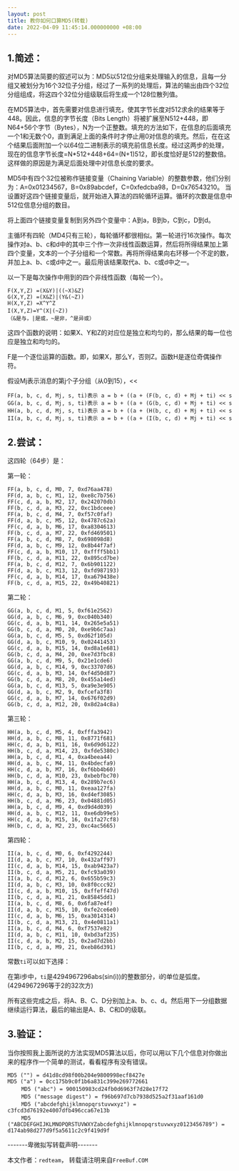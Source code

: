 ```yaml
---
layout: post
title: 教你如何口算MD5(转载)
date: 2022-04-09 11:45:14.000000000 +08:00
---
```


## 1.简述：

对MD5算法简要的叙述可以为：MD5以512位分组来处理输入的信息，且每一分组又被划分为16个32位子分组，经过了一系列的处理后，算法的输出由四个32位分组组成，将这四个32位分组级联后将生成一个128位散列值。

在MD5算法中，首先需要对信息进行填充，使其字节长度对512求余的结果等于448。因此，信息的字节长度（Bits Length）将被扩展至N512+448，即N64+56个字节（Bytes），N为一个正整数。填充的方法如下，在信息的后面填充一个1和无数个0，直到满足上面的条件时才停止用0对信息的填充。然后，在在这个结果后面附加一个以64位二进制表示的填充前信息长度。经过这两步的处理，现在的信息字节长度=N*512+448+64=(N+1)512，即长度恰好是512的整数倍。这样做的原因是为满足后面处理中对信息长度的要求。

MD5中有四个32位被称作链接变量（Chaining Variable）的整数参数，他们分别为：A=0x01234567，B=0x89abcdef，C=0xfedcba98，D=0x76543210。
当设置好这四个链接变量后，就开始进入算法的四轮循环运算。循环的次数是信息中512位信息分组的数目。

将上面四个链接变量复制到另外四个变量中：A到a，B到b，C到c，D到d。

主循环有四轮（MD4只有三轮），每轮循环都很相似。第一轮进行16次操作。每次操作对a、b、c和d中的其中三个作一次非线性函数运算，然后将所得结果加上第四个变量，文本的一个子分组和一个常数。再将所得结果向右环移一个不定的数，并加上a、b、c或d中之一。最后用该结果取代a、b、c或d中之一。

以一下是每次操作中用到的四个非线性函数（每轮一个）。

    F(X,Y,Z) =(X&Y)|((~X)&Z)
    G(X,Y,Z) =(X&Z)|(Y&(~Z))
    H(X,Y,Z) =X^Y^Z
    I(X,Y,Z)=Y^(X|(~Z)) 　
    （&是与，|是或，~是非，^是异或）

这四个函数的说明：如果X、Y和Z的对应位是独立和均匀的，那么结果的每一位也应是独立和均匀的。

F是一个逐位运算的函数。即，如果X，那么Y，否则Z。函数H是逐位奇偶操作符。

假设Mj表示消息的第j个子分组（从0到15），<<

    FF(a, b, c, d, Mj, s, ti)表示 a = b + ((a + (F(b, c, d) + Mj + ti) << s
    GG(a, b, c, d, Mj, s, ti)表示 a = b + ((a + (G(b, c, d) + Mj + ti) << s
    HH(a, b, c, d, Mj, s, ti)表示 a = b + ((a + (H(b, c, d) + Mj + ti) << s
    II(a, b, c, d, Mj, s, ti)表示 a = b + ((a + (I(b, c, d) + Mj + ti) << s

## 2.尝试：

这四轮（64步）是：

第一轮：

    FF(a, b, c, d, M0, 7, 0xd76aa478)
    FF(d, a, b, c, M1, 12, 0xe8c7b756)
    FF(c, d, a, b, M2, 17, 0x242070db)
    FF(b, c, d, a, M3, 22, 0xc1bdceee)
    FF(a, b, c, d, M4, 7, 0xf57c0faf)
    FF(d, a, b, c, M5, 12, 0x4787c62a)
    FF(c, d, a, b, M6, 17, 0xa8304613)
    FF(b, c, d, a, M7, 22, 0xfd469501)
    FF(a, b, c, d, M8, 7, 0x698098d8)
    FF(d, a, b, c, M9, 12, 0x8b44f7af)
    FF(c, d, a, b, M10, 17, 0xffff5bb1)
    FF(b, c, d, a, M11, 22, 0x895cd7be)
    FF(a, b, c, d, M12, 7, 0x6b901122)
    FF(d, a, b, c, M13, 12, 0xfd987193)
    FF(c, d, a, b, M14, 17, 0xa679438e)
    FF(b, c, d, a, M15, 22, 0x49b40821)

第二轮：

    GG(a, b, c, d, M1, 5, 0xf61e2562)
    GG(d, a, b, c, M6, 9, 0xc040b340)
    GG(c, d, a, b, M11, 14, 0x265e5a51)
    GG(b, c, d, a, M0, 20, 0xe9b6c7aa)
    GG(a, b, c, d, M5, 5, 0xd62f105d)
    GG(d, a, b, c, M10, 9, 0x02441453)
    GG(c, d, a, b, M15, 14, 0xd8a1e681)
    GG(b, c, d, a, M4, 20, 0xe7d3fbc8)
    GG(a, b, c, d, M9, 5, 0x21e1cde6)
    GG(d, a, b, c, M14, 9, 0xc33707d6)
    GG(c, d, a, b, M3, 14, 0xf4d50d87)
    GG(b, c, d, a, M8, 20, 0x455a14ed)
    GG(a, b, c, d, M13, 5, 0xa9e3e905)
    GG(d, a, b, c, M2, 9, 0xfcefa3f8)
    GG(c, d, a, b, M7, 14, 0x676f02d9)
    GG(b, c, d, a, M12, 20, 0x8d2a4c8a)

第三轮：

    HH(a, b, c, d, M5, 4, 0xfffa3942)
    HH(d, a, b, c, M8, 11, 0x8771f681)
    HH(c, d, a, b, M11, 16, 0x6d9d6122)
    HH(b, c, d, a, M14, 23, 0xfde5380c)
    HH(a, b, c, d, M1, 4, 0xa4beea44)
    HH(d, a, b, c, M4, 11, 0x4bdecfa9)
    HH(c, d, a, b, M7, 16, 0xf6bb4b60)
    HH(b, c, d, a, M10, 23, 0xbebfbc70)
    HH(a, b, c, d, M13, 4, 0x289b7ec6)
    HH(d, a, b, c, M0, 11, 0xeaa127fa)
    HH(c, d, a, b, M3, 16, 0xd4ef3085)
    HH(b, c, d, a, M6, 23, 0x04881d05)
    HH(a, b, c, d, M9, 4, 0xd9d4d039)
    HH(d, a, b, c, M12, 11, 0xe6db99e5)
    HH(c, d, a, b, M15, 16, 0x1fa27cf8)
    HH(b, c, d, a, M2, 23, 0xc4ac5665)

第四轮：

    II(a, b, c, d, M0, 6, 0xf4292244)
    II(d, a, b, c, M7, 10, 0x432aff97)
    II(c, d, a, b, M14, 15, 0xab9423a7)
    II(b, c, d, a, M5, 21, 0xfc93a039)
    II(a, b, c, d, M12, 6, 0x655b59c3)
    II(d, a, b, c, M3, 10, 0x8f0ccc92)
    II(c, d, a, b, M10, 15, 0xffeff47d)
    II(b, c, d, a, M1, 21, 0x85845dd1)
    II(a, b, c, d, M8, 6, 0x6fa87e4f)
    II(d, a, b, c, M15, 10, 0xfe2ce6e0)
    II(c, d, a, b, M6, 15, 0xa3014314)
    II(b, c, d, a, M13, 21, 0x4e0811a1)
    II(a, b, c, d, M4, 6, 0xf7537e82)
    II(d, a, b, c, M11, 10, 0xbd3af235)
    II(c, d, a, b, M2, 15, 0x2ad7d2bb)
    II(b, c, d, a, M9, 21, 0xeb86d391)

常数`ti`可以如下选择：

在第i步中，`ti`是4294967296abs(sin(i))的整数部分，i的单位是弧度。(4294967296等于2的32次方)

所有这些完成之后，将A、B、C、D分别加上a、b、c、d。然后用下一分组数据继续运行算法，最后的输出是A、B、C和D的级联。

## 3.验证：

当你按照我上面所说的方法实现MD5算法以后，你可以用以下几个信息对你做出来的程序作一个简单的测试，看看程序有没有错误。
    
    MD5 ("") = d41d8cd98f00b204e9800998ecf8427e
    MD5 ("a") = 0cc175b9c0f1b6a831c399e269772661
    　　 MD5 ("abc") = 900150983cd24fb0d6963f7d28e17f72
    　　 MD5 ("message digest") = f96b697d7cb7938d525a2f31aaf161d0
    　　 MD5 ("abcdefghijklmnopqrstuvwxyz") = c3fcd3d76192e4007dfb496cca67e13b
    　　 MD5 ("ABCDEFGHIJKLMNOPQRSTUVWXYZabcdefghijklmnopqrstuvwxyz0123456789") = d174ab98d277d9f5a5611c2c9f419d9f

-------卑微拟写转载声明-------

本文作者：`redteam`， 转载请注明来自`FreeBuf.COM`
